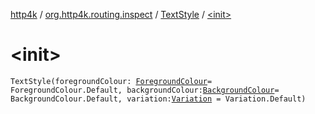 [http4k](../../index.md) / [org.http4k.routing.inspect](../index.md) / [TextStyle](index.md) / [&lt;init&gt;](./-init-.md)

# &lt;init&gt;

`TextStyle(foregroundColour: `[`ForegroundColour`](../-foreground-colour/index.md)` = ForegroundColour.Default, backgroundColour: `[`BackgroundColour`](../-background-colour/index.md)` = BackgroundColour.Default, variation: `[`Variation`](../-variation/index.md)` = Variation.Default)`